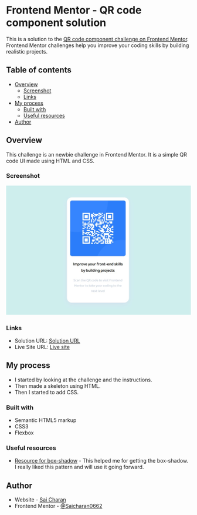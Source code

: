 # Frontend Mentor - QR code component solution

This is a solution to the [QR code component challenge on Frontend Mentor](https://www.frontendmentor.io/challenges/qr-code-component-iux_sIO_H). Frontend Mentor challenges help you improve your coding skills by building realistic projects. 

## Table of contents

- [Overview](#overview)
  - [Screenshot](#screenshot)
  - [Links](#links)
- [My process](#my-process)
  - [Built with](#built-with)
  - [Useful resources](#useful-resources)
- [Author](#author)

## Overview
This challenge is an newbie challenge in Frontend Mentor. It is a simple QR code UI made using HTML and CSS.

### Screenshot
![screenshot](./screenshot/screenshot.jpg)

### Links

- Solution URL: [Solution URL](https://github.com/Saicharan0662/frontend-mentor-solutions/qr-code-component-main)
- Live Site URL: [Live site](https://peppy-griffin-0238e6.netlify.app/)

## My process
- I started by looking at the challenge and the instructions.
- Then made a skeleton using HTML.
- Then I started to add CSS.

### Built with

- Semantic HTML5 markup
- CSS3
- Flexbox

### Useful resources

- [Resource for box-shadow](https://getcssscan.com/css-box-shadow-examples) - This helped me for getting the box-shadow. I really liked this pattern and will use it going forward.

## Author

- Website - [Sai Charan](https://saicharan006.netlify.app/)
- Frontend Mentor - [@Saicharan0662](https://www.frontendmentor.io/profile/Saicharan0662)
